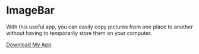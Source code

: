# ImageBar
With this useful app, you can easily copy pictures from one place to another without having to temporarily store them on your computer.


[Download My App](https://github.com/username/repository/releases/download/v1.0.0/my-app.zip)

